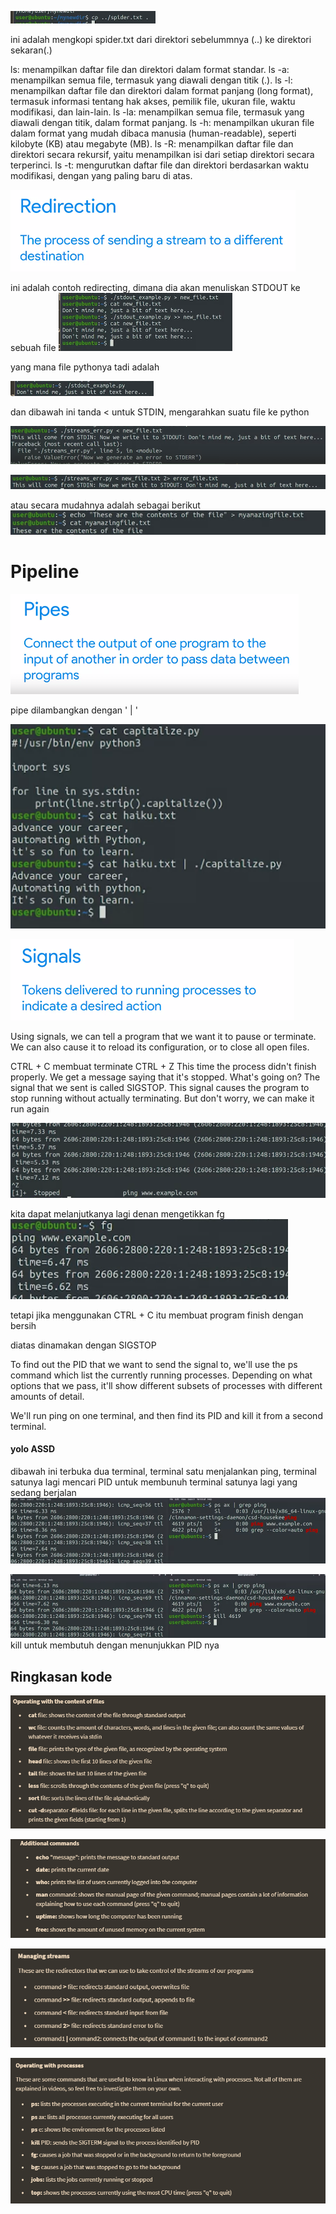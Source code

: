 ![1c464e80135af869f48655b0250c8515.png](../../../../../_resources/1c464e80135af869f48655b0250c8515.png)

ini adalah mengkopi spider.txt dari direktori sebelummnya (..) ke direktori sekaran(.)

ls: menampilkan daftar file dan direktori dalam format standar.
ls -a: menampilkan semua file, termasuk yang diawali dengan titik (.).
ls -l: menampilkan daftar file dan direktori dalam format panjang (long format), termasuk informasi tentang hak akses, pemilik file, ukuran file, waktu modifikasi, dan lain-lain.
ls -la: menampilkan semua file, termasuk yang diawali dengan titik, dalam format panjang.
ls -h: menampilkan ukuran file dalam format yang mudah dibaca manusia (human-readable), seperti kilobyte (KB) atau megabyte (MB).
ls -R: menampilkan daftar file dan direktori secara rekursif, yaitu menampilkan isi dari setiap direktori secara terperinci.
ls -t: mengurutkan daftar file dan direktori berdasarkan waktu modifikasi, dengan yang paling baru di atas.

![1041e62807008b6da04c5c2c0631b0a9.png](../../../../../_resources/1041e62807008b6da04c5c2c0631b0a9.png)

ini adalah contoh redirecting, dimana dia akan menuliskan STDOUT ke sebuah file
![0385484e15b78e17142c3268595ef76f.png](../../../../../_resources/0385484e15b78e17142c3268595ef76f.png)

yang mana file pythonya tadi adalah 

![adce0367c9e2fea6f3606f24ed816570.png](../../../../../_resources/adce0367c9e2fea6f3606f24ed816570.png)

dan dibawah ini tanda < untuk STDIN, mengarahkan suatu file ke python

![9c5450811ec865c5b96759090bb1f2b9.png](../../../../../_resources/9c5450811ec865c5b96759090bb1f2b9.png)

![02aaf3bf2bc3e55d9712cc7d414e73ce.png](../../../../../_resources/02aaf3bf2bc3e55d9712cc7d414e73ce.png)

atau secara mudahnya adalah sebagai berikut
![43d01eff784a28ce44ffe6a1ef5e806a.png](../../../../../_resources/43d01eff784a28ce44ffe6a1ef5e806a.png)

# Pipeline
![2cb07ab600f57e63092f06a3e4aede78.png](../../../../../_resources/2cb07ab600f57e63092f06a3e4aede78.png)

pipe dilambangkan dengan ' | ' 

![21db6f5ef4cff90cec6aa3deea1c1765.png](../../../../../_resources/21db6f5ef4cff90cec6aa3deea1c1765.png)

![25df9f0909183d5b1df443eb49edaba6.png](../../../../../_resources/25df9f0909183d5b1df443eb49edaba6.png)

Using signals, we can tell a program that we want it to pause or terminate. We can also cause it to reload its configuration, or to close all open files.

CTRL + C membuat terminate
CTRL + Z 
This time the process didn't finish properly. We get a message saying that it's stopped. What's going on? The signal that we sent is called SIGSTOP. This signal causes the program to stop running without actually terminating. But don't worry, we can make it run again 

![1b14e29c308a9214cd9a54690e70efb1.png](../../../../../_resources/1b14e29c308a9214cd9a54690e70efb1.png)

kita dapat melanjutkanya lagi denan mengetikkan fg
![558eabcf01bed369346e0937a58ba1be.png](../../../../../_resources/558eabcf01bed369346e0937a58ba1be.png)

tetapi jika menggunakan CTRL + C itu membuat program finish dengan bersih

diatas dinamakan dengan SIGSTOP

To find out the PID that we want to send the signal to, we'll use the ps command which list the currently running processes. Depending on what options that we pass, it'll show different subsets of processes with different amounts of detail.

We'll run ping on one terminal, and then find its PID and kill it from a second terminal.

#### yolo ASSD

dibawah ini terbuka dua terminal, terminal satu menjalankan ping, terminal satunya lagi mencari PID untuk membunuh terminal satunya lagi yang sedang berjalan
![c8aa5609088125bb16f7861b772aa9e0.png](../../../../../_resources/c8aa5609088125bb16f7861b772aa9e0.png)

![8eb863ec6bc64ecc2d86b4d1f7ce6e39.png](../../../../../_resources/8eb863ec6bc64ecc2d86b4d1f7ce6e39.png)
kill untuk membutuh dengan menunjukkan PID nya

## Ringkasan kode
![9b9b1ef92bca30a7036ac2516c2d4fec.png](../../../../../_resources/9b9b1ef92bca30a7036ac2516c2d4fec.png)

![e1f2f1742d1630582130cc10d8ab13e6.png](../../../../../_resources/e1f2f1742d1630582130cc10d8ab13e6.png)

![de9f62325bd42cd20d0443f98be7ef84.png](../../../../../_resources/de9f62325bd42cd20d0443f98be7ef84.png)

![b9a3329cbe41984105d553ac1fd46071.png](../../../../../_resources/b9a3329cbe41984105d553ac1fd46071.png)